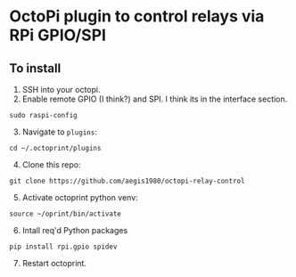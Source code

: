 # OctoPi plugin to control relays via RPi GPIO/SPI

## To install

1. SSH into your octopi. 
2. Enable remote GPIO (I think?) and SPI. I think its in the interface section.
```
sudo raspi-config
```
3. Navigate to `plugins`:
```
cd ~/.octoprint/plugins
```
4. Clone this repo:
```
git clone https://github.com/aegis1980/octopi-relay-control
```
5. Activate octoprint python venv:
```
source ~/oprint/bin/activate 
```
6. Intall req'd Python packages
```
pip install rpi.gpio spidev
```
7. Restart octoprint.


